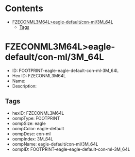 



Contents
========

* [FZECONML3M64L>eagle-default/con-ml/3M_64L](#fzeconml3m64leagle-defaultcon-ml3m_64l)
	* [Tags](#tags)

# FZECONML3M64L>eagle-default/con-ml/3M_64L

- ID: FOOTPRINT-eagle-eagle-default-con-ml-3M_64L
- Hex ID: FZECONML3M64L
- Name: 
- Description: 

## Tags

- hexID: FZECONML3M64L
- oompType: FOOTPRINT
- oompSize: eagle
- oompColor: eagle-default
- oompDesc: con-ml
- oompIndex: 3M_64L
- oompName: eagle-default/con-ml/3M_64L
- oompID: FOOTPRINT-eagle-eagle-default-con-ml-3M_64L
